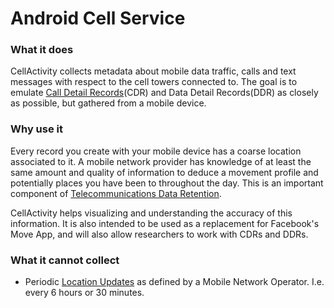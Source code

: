 # Android Cell Service


### What it does
CellActivity collects metadata about mobile data traffic, calls and text messages with respect to the cell towers connected to. The goal is to emulate [Call Detail Records](https://en.wikipedia.org/wiki/Call_detail_record)(CDR) and Data Detail Records(DDR) as closely as possible, but gathered from a mobile device.

### Why use it
Every record you create with your mobile device has a coarse location associated to it. A mobile network provider has knowledge of at least the same amount and quality of information to deduce a movement profile and potentially places you have been to throughout the day. This is an important component of [Telecommunications Data Retention](https://en.wikipedia.org/wiki/Telecommunications_data_retention).

CellActivity helps visualizing and understanding the accuracy of this information. It is also intended to be used as a replacement for Facebook's Move App, and will also allow researchers to work with CDRs and DDRs.

### What it cannot collect

* Periodic [Location Updates](https://en.wikipedia.org/wiki/Mobility_management#Location_update_procedure) as defined by a Mobile Network Operator. I.e. every 6 hours or 30 minutes.
